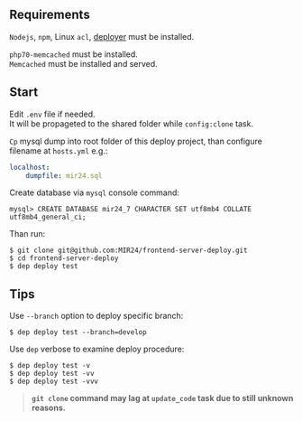 
## Requirements
`Nodejs`, `npm`, Linux `acl`, [deployer](https://deployer.org/docs/installation) must be installed.

`php70-memcached` must be installed.<br>
`Memcached` must be installed and served.

## Start
Edit `.env` file if needed.<br>
It will be propageted to the shared folder while `config:clone` task.

`Cp` mysql dump into root folder of this deploy project, than configure filename at `hosts.yml` e.g.:
```yml
localhost:
    dumpfile: mir24.sql
```

Create database via `mysql` console command:
```mysql
mysql> CREATE DATABASE mir24_7 CHARACTER SET utf8mb4 COLLATE utf8mb4_general_ci;
```

Than run:
```
$ git clone git@github.com:MIR24/frontend-server-deploy.git
$ cd frontend-server-deploy
$ dep deploy test
```
## Tips
Use `--branch` option to deploy specific branch:
```
$ dep deploy test --branch=develop
```

Use `dep` verbose to examine deploy procedure:
```
$ dep deploy test -v
$ dep deploy test -vv
$ dep deploy test -vvv
```

>**`git clone` command may lag at `update_code` task due to still unknown reasons.**
